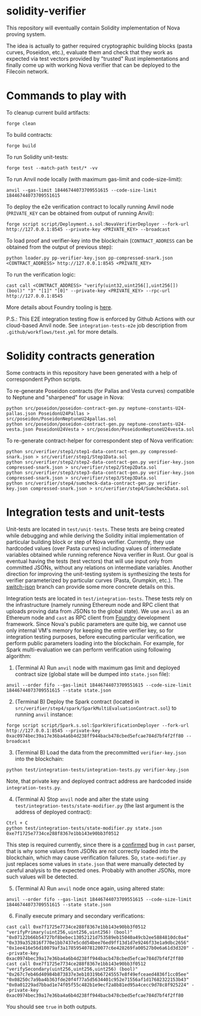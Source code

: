 # solidity-verifier

This repository will eventually contain Solidity implementation of Nova proving system.

The idea is actually to gather required cryptographic building blocks (pasta curves, Poseidon, etc.), evaluate them and check that they work as expected via test vectors provided by "trusted" Rust implementations and finally come up with working Nova verifier that can be deployed to the Filecoin network.

# Commands to play with

To cleanup current build artifacts:
```
forge clean
```

To build contracts:
```
forge build
```

To run Solidity unit-tests:
```
forge test --match-path test/* -vv
```

To run Anvil node locally (with maximum gas-limit and code-size-limit):

```
anvil --gas-limit 18446744073709551615 --code-size-limit 18446744073709551615
```

To deploy the e2e verification contract to locally running Anvil node (`PRIVATE_KEY` can be obtained from output of running Anvil):

```
forge script script/Deployment.s.sol:NovaVerifierDeployer --fork-url http://127.0.0.1:8545 --private-key <PRIVATE_KEY> --broadcast
```

To load proof and verifier-key into the blockchain (`CONTRACT_ADDRESS` can be obtained from the output of previous step):

```
python loader.py pp-verifier-key.json pp-compressed-snark.json <CONTRACT_ADDRESS> http://127.0.0.1:8545 <PRIVATE_KEY>
```

To run the verification logic:

```
cast call <CONTRACT_ADDRESS> "verify(uint32,uint256[],uint256[])(bool)" "3" "[1]" "[0]" --private-key <PRIVATE_KEY> --rpc-url http://127.0.0.1:8545
```

More details about Foundry tooling is [here](https://book.getfoundry.sh/).

P.S.: This E2E integration testing flow is enforced by Github Actions with our cloud-based Anvil node. See `integration-tests-e2e` job description from `.github/workflows/test.yml` for more details.

# Solidity contracts generation

Some contracts in this repository have been generated with a help of correspondent Python scripts.

To re-generate Poseidon contracts (for Pallas and Vesta curves) compatible to Neptune and "sharpened" for usage in Nova:

```
python src/poseidon/poseidon-contract-gen.py neptune-constants-U24-pallas.json PoseidonU24Pallas > src/poseidon/PoseidonNeptuneU24pallas.sol
python src/poseidon/poseidon-contract-gen.py neptune-constants-U24-vesta.json PoseidonU24Vesta > src/poseidon/PoseidonNeptuneU24vesta.sol
```

To re-generate contract-helper for correspondent step of Nova verification:

```
python src/verifier/step1/step1-data-contract-gen.py compressed-snark.json > src/verifier/step1/Step1Data.sol
python src/verifier/step2/step2-data-contract-gen.py verifier-key.json compressed-snark.json > src/verifier/step2/Step2Data.sol
python src/verifier/step3/step3-data-contract-gen.py verifier-key.json compressed-snark.json > src/verifier/step3/Step3Data.sol
python src/verifier/step4/sumcheck-data-contract-gen.py verifier-key.json compressed-snark.json > src/verifier/step4/SumcheckData.sol
```

# Integration tests and unit-tests

Unit-tests are located in `test/unit-tests`. These tests are being created while debugging and while deriving the Solidity initial implementation
of particular building block or step of Nova verifier. Currently, they use hardcoded values (over Pasta curves) including values of intermediate variables
obtained while running reference Nova verifier in Rust. Our goal is eventual having the tests (test vectors) that will use input only from committed JSONs,
without any relations on intermediate variables. Another direction for improving the unit-testing system is synthesizing the tests for verifier parameterized by particular curves (Pasta, Grumpkin, etc.). The [switch-json](https://github.com/lurk-lab/solidity-verifier/tree/switch-json) branch can provide some more concrete
details on this.

Integration tests are located in `test/integration-tests`. These tests rely on the infrastructure (namely running Ethereum node and RPC client that uploads proving data from JSONs to the global state). We use `anvil` as an Ethereum node and `cast` as RPC client from [Foundry](https://github.com/foundry-rs/foundry/tree/master) development framework. Since Nova's public parameters are quite big, we cannot use only internal VM's memory for keeping the entire verifier key, so for integration testing purposes, before executing particular verification, we perform public parameters loading into the blockchain. For example, for Spark multi-evaluation we can
perform verification using following algorithm:

1) (Terminal A) Run `anvil` node with maximum gas limit and deployed contract size (global state will be dumped into `state.json` file):
```
anvil --order fifo --gas-limit 18446744073709551615 --code-size-limit 18446744073709551615 --state state.json
```

2) (Terminal B) Deploy the Spark contract (located in `src/verifier/step4/spark/SparkMultiEvaluationContract.sol`) to running `anvil` instance:
```
forge script script/Spark.s.sol:SparkVerificationDeployer --fork-url http://127.0.0.1:8545 --private-key 0xac0974bec39a17e36ba4a6b4d238ff944bacb478cbed5efcae784d7bf4f2ff80 --broadcast
```

3) (Terminal B) Load the data from the precommitted `verifier-key.json` into the blockchain:
```
python test/integration-tests/integration-tests.py verifier-key.json
```

Note, that private key and deployed contract address are hardcoded inside `integration-tests.py`.

4) (Terminal A) Stop `anvil` node and alter the state using `test/integration-tests/state-modifier.py` (the last argument is the address of deployed contract):
```
Ctrl + C
python test/integration-tests/state-modifier.py state.json 0xe7f1725e7734ce288f8367e1bb143e90bb3f0512
```

This step is required currently, since there is a [confirmed](https://github.com/foundry-rs/foundry/issues/5302) bug in `cast` parser, that is why some values from JSONs are not correctly loaded into the blockchain,
which may cause verification failures. So, `state-modifier.py` just replaces some values in `state.json` that were manually detected by careful analysis to the expected ones. Probably with another JSONs, more such values will be detected.

5) (Terminal A) Run `anvil` node once again, using altered state:
```
anvil --order fifo --gas-limit 18446744073709551615 --code-size-limit 18446744073709551615 --state state.json
```

6) Finally execute primary and secondary verifications:

```
cast call 0xe7f1725e7734ce288f8367e1bb143e90bb3f0512 "verifyPrimary(uint256,uint256,uint256) (bool)" "0x07122b66b54727bf8bebec13052121d753589eb15040a49cb2ee5884810dc0a4" "0x339a352816f770e1bb7437e5cdd54bee76ed9ff13d1d7e9246f33e1a9dbc2656" "0x1ee416e56d10079af3a1785954078120077c6e428269fa00527b0e6a61d3d320" --private-key 0xac0974bec39a17e36ba4a6b4d238ff944bacb478cbed5efcae784d7bf4f2ff80
cast call 0xe7f1725e7734ce288f8367e1bb143e90bb3f0512 "verifySecondary(uint256,uint256,uint256) (bool)" "0x267c7eb46d40984b873837e3eb10319b67245557e8f49efceaed4836f1cc05ee" "0x08250c7a9ba4b363fde20f4f77a5d5634401c952e71556af1d17682322153b43" "0x0a01229ad7bbad1e74f05f55c482b1e9ecf2a8b81ed95a4cecc9d78c8f925224" --private-key 0xac0974bec39a17e36ba4a6b4d238ff944bacb478cbed5efcae784d7bf4f2ff80
```

You should see `true` in both outputs.
